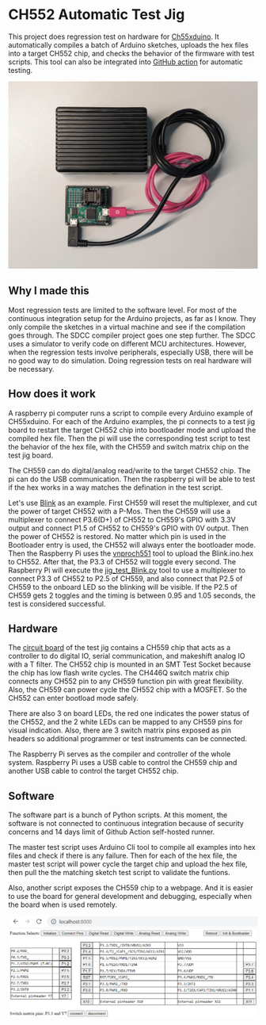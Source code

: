 # CH552 Automatic Test Jig

This project does regression test on hardware for [Ch55xduino](https://github.com/DeqingSun/ch55xduino). It automatically compiles a batch of Arduino sketches, uploads the hex files into a target CH552 chip, and checks the behavior of the firmware with test scripts. This tool can also be integrated into [GitHub action](https://github.com/DeqingSun/ch55xduino/blob/ch55xduino/.github/workflows/checkSketches.yml) for automatic testing.

![photo of circuit board with raspberry pi](https://raw.githubusercontent.com/DeqingSun/CH552-Automatic-Test-Jig/main/img/board_photo.jpg)

## Why I made this

Most regression tests are limited to the software level. For most of the continuous integration setup for the Arduino projects, as far as I know. They only compile the sketches in a virtual machine and see if the compilation goes through. The SDCC compiler project goes one step further. The SDCC uses a simulator to verify code on different MCU architectures. However, when the regression tests involve peripherals, especially USB, there will be no good way to do simulation. Doing regression tests on real hardware will be necessary.

## How does it work

A raspberry pi computer runs a script to compile every Arduino example of CH55xduino. For each of the Arduino examples, the pi connects to a test jig board to restart the target CH552 chip into bootloader mode and upload the compiled hex file. Then the pi will use the corresponding test script to test the behavior of the hex file, with the CH559 and switch matrix chip on the test jig board. 

The CH559 can do digital/analog read/write to the target CH552 chip. The pi can do the USB communication. Then the raspberry pi will be able to test if the hex works in a way matches the defination in the test script. 

Let's use [Blink](https://github.com/DeqingSun/ch55xduino/blob/ch55xduino/ch55xduino/ch55x/libraries/Generic_Examples/examples/01.Basics/Blink/Blink.ino) as an example. First CH559 will reset the multiplexer, and cut the power of target CH552 with a P-Mos. Then the CH559 will use a multiplexer to connect P3.6(D+) of CH552 to CH559's GPIO with 3.3V output and connect P1.5 of CH552 to CH559's GPIO with 0V output. Then the power of CH552 is restored. No matter which pin is used in the Bootloader entry is used, the CH552 will always enter the bootloader mode. Then the Raspberry Pi uses the [vnproch551](https://github.com/DeqingSun/vnproch551/tree/master) tool to upload the Blink.ino.hex to CH552. After that, the P3.3 of CH552 will toggle every second. The Raspberry Pi will execute the [jig_test_Blink.py](https://github.com/DeqingSun/CH552-Automatic-Test-Jig/blob/main/python/sketchTestCode/jig_test_Blink.py) tool to use a multiplexer to connect P3.3 of CH552 to P2.5 of CH559, and also connect that P2.5 of CH559 to the onboard LED so the blinking will be visible. If the P2.5 of CH559 gets 2 toggles and the timing is between 0.95 and 1.05 seconds, the test is considered successful. 

## Hardware

The [circuit board](https://github.com/DeqingSun/CH552-Automatic-Test-Jig/blob/main/PCB/CH552_autoTest_v2.pdf) of the test jig contains a CH559 chip that acts as a controller to do digital IO, serial communication, and makeshift analog IO with a T filter. The CH552 chip is mounted in an SMT Test Socket because the chip has low flash write cycles. The CH446Q switch matrix chip connects any CH552 pin to any CH559 function pin with great flexibility. Also, the CH559 can power cycle the CH552 chip with a MOSFET. So the CH552 can enter bootload mode safely.

There are also 3 on board LEDs, the red one indicates the power status of the CH552, and the 2 white LEDs can be mapped to any CH559 pins for visual indication. Also, there are 3 switch matrix pins exposed as pin headers so additional programmer or test instruments can be connected.

The Raspberry Pi serves as the compiler and controller of the whole system. Raspberry Pi uses a USB cable to control the CH559 chip and another USB cable to control the target CH552 chip.

## Software

The software part is a bunch of Python scripts. At this moment, the software is not connected to continuous integration because of security concerns and 14 days limit of Github Action self-hosted runner. 

The master test script uses Arduino Cli tool to compile all examples into hex files and check if there is any failure. Then for each of the hex file, the master test script will power cycle the target chip and upload the hex file, then pull the the matching sketch test script to validate the funtions.

Also, another script exposes the CH559 chip to a webpage. And it is easier to use the board for general development and debugging, especially when the board when is used remotely.

![photo of control webpage](https://raw.githubusercontent.com/DeqingSun/CH552-Automatic-Test-Jig/main/img/control_page.png)

